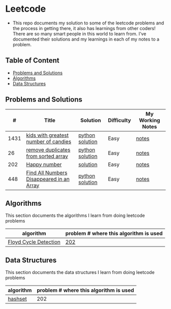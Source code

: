 # Leetcode
- This repo documents my solution to some of the leetcode problems and the process in getting there, it also has learnings from other coders! There are so many smart people in this world to learn from. I've documented their solutions and my learnings in each of my notes to a problem.


<!-- 
- FORMATTING SOURCE: https://github.com/haoel/leetcode
-->

## Table of Content

- [Problems and Solutions](#01)
- [Algorithms](#02)
- [Data Structures](#03)


## <span id="01"> Problems and Solutions </span>
| # | Title | Solution | Difficulty | My Working Notes |
|---| ----- | -------- | ---------- | ---------------- |
|1431| [kids with greatest number of candies](https://leetcode.com/problems/kids-with-the-greatest-number-of-candies/)| [python solution](https://github.com/lilyyanglt/leetcode/blob/master/solutions/python/1431_kidWithGreatestNumberOfCandies.py) | Easy | [notes](https://github.com/lilyyanglt/leetcode/blob/master/notes/1431.md) |
|26| [remove duplicates from sorted array](https://leetcode.com/problems/remove-duplicates-from-sorted-array/)| [python solution](https://github.com/lilyyanglt/leetcode/blob/master/solutions/python/26_removeDuplicatesFromSortedArray.py)| Easy | [notes](https://github.com/lilyyanglt/leetcode/blob/master/notes/26.md) |
|202| [Happy number](https://leetcode.com/problems/happy-number/) | [solution](https://github.com/lilyyanglt/leetcode/blob/master/solutions/python/202_happyNumber.py) | Easy | [notes](https://github.com/lilyyanglt/leetcode/blob/master/notes/202.md) |
| 448 | [Find All Numbers Disappeared in an Array](https://leetcode.com/problems/find-all-numbers-disappeared-in-an-array/) | [python solution]() | Easy | [notes]()

## <span id="02"> Algorithms </span>
This section documents the algorithms I learn from doing leetcode problems

| algorithm | problem # where this algorithm is used |
| --------- | -------------------------------------- |
| [Floyd Cycle Detection](https://github.com/lilyyanglt/leetcode/blob/master/algorithm/floydCycleDetection.md) | [202](https://leetcode.com/problems/happy-number/) |

## <span id="03"> Data Structures </span>
This section documents the data structures I learn from doing leetcode problems

| algorithm | problem # where this algorithm is used |
| --------- | -------------------------------------- |
| [hashset](linkToNotes) | 202 |


